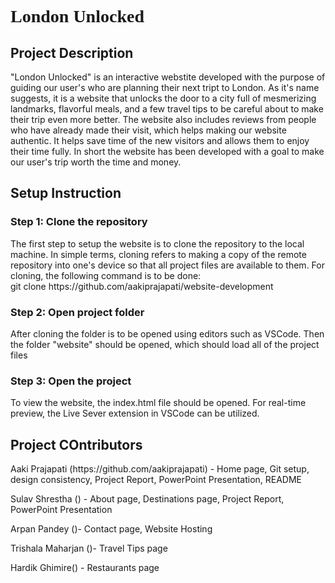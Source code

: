 <h1 style="font-family: Script MT">London Unlocked</h1>
<h2>Project Description</h2>
<p>"London Unlocked" is an interactive webstite developed with the purpose of guiding our user's who are planning their next tript to London. As it's name suggests, it is a website that unlocks the door to a city full of mesmerizing landmarks, flavorful meals, and a few travel tips to be careful about to make their trip even more better. The website also includes reviews from people who have already made their visit, which helps making our website authentic. It helps save time of the new visitors and allows them to enjoy their time fully. In short the website has been developed with a goal to make our user's trip worth the time and money.</p>

<h2>Setup Instruction</h2>
<h3>Step 1: Clone the repository</h3>
<p>The first step to setup the website is to clone the repository to the local machine. In simple terms, cloning refers to making a copy of the remote repository into one's device so that all project files are available to them. For cloning, the following command is to be done:<br>
        git clone https://github.com/aakiprajapati/website-development </p>
<h3>Step 2: Open project folder</h3>
<p>After cloning the folder is to be opened using editors such as VSCode. Then the folder "website" should be opened, which should load all of the project files</p>
<h3>Step 3: Open the project</h3>
<p>To view the website, the index.html file should be opened. For real-time preview, the Live Sever extension in VSCode can be utilized.</p>
<h2>Project COntributors</h2>
<p>Aaki Prajapati (https://github.com/aakiprajapati) - Home page, Git setup, design consistency, Project Report, PowerPoint Presentation, README<br>
<p>Sulav Shrestha () - About page, Destinations page, Project Report, PowerPoint Presentation<br>
<p>Arpan Pandey ()- Contact page, Website Hosting<br>
<p>Trishala Maharjan ()- Travel Tips page<br>
<p>Hardik Ghimire() - Restaurants page</p>